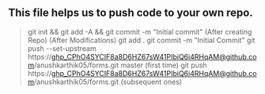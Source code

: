 ## This file helps us to push code to your own repo.
> git init && git add -A && git commit -m "Initial commit" (After creating Repo)
> (After Modifications)
> git add .
> git commit -m "Initial Commit"
> git push --set-upstream https://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@github.com/anushkarthik05/forms.git master (first time)
> git push https://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@github.com/anushkarthik05/forms.git (subsequent ones)
